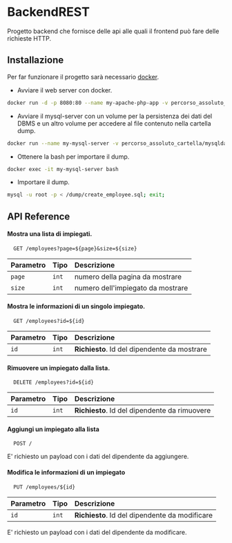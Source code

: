 # BackendREST

Progetto backend che fornisce delle api alle quali il frontend può fare delle richieste HTTP.

## Installazione

Per far funzionare il progetto sarà necessario [docker](https://docs.docker.com/get-docker/).

* Avviare il web server con docker.
```bash
docker run -d -p 8080:80 --name my-apache-php-app -v percorso_assoluto_cartella:/var/www/html zener79/php:7.4-apache
```
* Avviare il mysql-server con un volume per la persistenza dei dati del DBMS e un altro volume per accedere al file contenuto nella cartella dump.
```bash
docker run --name my-mysql-server -v percorso_assoluto_cartella/mysqldata:/var/lib/mysql -v percorso_assoluto_cartella/dump:/dump -e MYSQL_ROOT_PASSWORD=my-secret-pw -p 3306:3306 -d mysql:latest
```
* Ottenere la bash per importare il dump.
```bash
docker exec -it my-mysql-server bash
```
* Importare il dump.
```bash
mysql -u root -p < /dump/create_employee.sql; exit;
```

## API Reference

#### Mostra una lista di impiegati.

```http
  GET /employees?page=${page}&size=${size}
```

| Parametro | Tipo     | Descrizione                |
| :-------- | :------- | :------------------------- |
| `page` | `int` |numero della pagina da mostrare |
| `size` | `int` |numero dell'impiegato da mostrare |


#### Mostra le informazioni di un singolo impiegato.

```http
  GET /employees?id=${id}
```

| Parametro | Tipo     | Descrizione                       |
| :-------- | :------- | :-------------------------------- |
| `id`      | `int` | **Richiesto**. Id del dipendente da mostrare |

#### Rimuovere un impiegato dalla lista.

```http
  DELETE /employees?id=${id}
```

| Parametro | Tipo     | Descrizione                       |
| :-------- | :------- | :-------------------------------- |
| `id`      | `int` | **Richiesto**. Id del dipendente da rimuovere |

#### Aggiungi un impiegato alla lista
```http
  POST /
```
E' richiesto un payload con i dati del dipendente da aggiungere.

#### Modifica le informazioni di un impiegato 
```http
  PUT /employees/${id}
```
| Parametro | Tipo     | Descrizione                       |
| :-------- | :------- | :-------------------------------- |
| `id`      | `int` | **Richiesto**. Id del dipendente da modificare |

E' richiesto un payload con i dati del dipendente da modificare.
